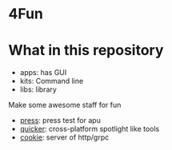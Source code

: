 # 4Fun

# What in this repository

- apps: has GUI
- kits: Command line
- libs: library

Make some awesome staff for fun

- [press](apps/press/README.md): press test for apu
- [quicker](apps/quicker/README.md): cross-platform spotlight like tools
- [cookie](kits/cookie): server of http/grpc
